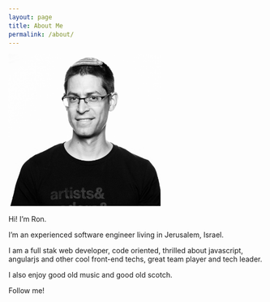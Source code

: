 ```yaml
---
layout: page
title: About Me
permalink: /about/
---
```


<img class=" size-medium wp-image-114 alignleft" src="/public/author/ronapelbaum-about.png" width="300"  />

Hi! I’m Ron.

I’m an experienced software engineer living in Jerusalem, Israel.

I am a full stak web developer, code oriented,  thrilled about javascript, angularjs and other cool front-end techs, great team player and tech leader.

I also enjoy good old music and good old scotch.

Follow me!

<a frameborder="0" data-theme="light" data-stack-embed="true" data-layers="1,2,3,4" href="https://embed.stackshare.io/stacks/embed/e5a687ac10463b7b48a698c8a6dbdf"/></a><script async src="https://cdn1.stackshare.io/javascripts/client-code.js" charset="utf-8"></script>

